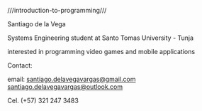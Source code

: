 ///introduction-to-programming///

Santiago de la Vega

Systems Engineering student at Santo Tomas University - Tunja

interested in programming video games and mobile applications

Contact: 

email: santiago.delavegavargas@gmail.com
       santiago.delavegavargas@outlook.com
  
Cel. (+57) 321 247 3483

